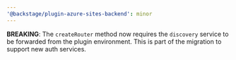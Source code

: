 ```yaml
---
'@backstage/plugin-azure-sites-backend': minor
---
```


**BREAKING**: The `createRouter` method now requires the `discovery` service to be forwarded from the plugin environment. This is part of the migration to support new auth services.
